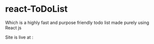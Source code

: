 # react-ToDoList

Which is a highly fast and purpose friendly todo list made purely using React js

Site is live at : 

